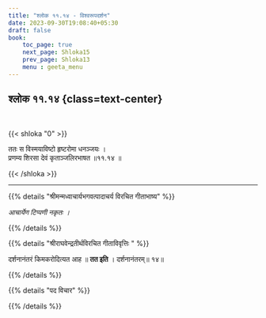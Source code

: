 ```yaml
---
title: "श्लोक ११.१४ - विश्वरूपदर्शन"
date: 2023-09-30T19:08:40+05:30
draft: false
book:
    toc_page: true
    next_page: Shloka15
    prev_page: Shloka13
    menu : geeta_menu
---
```




## श्लोक ११.१४ {class=text-center}

<br/>

{{< shloka  "0"  >}}

ततः स विस्मयाविष्टो हृष्टरोमा धनञ्जयः ।    
प्रणम्य शिरसा देवं कृताञ्जलिरभाषत ॥११.१४ ॥

{{< /shloka >}}

---


{{% details "श्रीमन्मध्वाचार्यभगवत्पादाचर्य विरचित  गीताभाष्य" %}}

*आचार्येण टिप्पणी नकृतः ।*

{{% /details %}}



{{% details "श्रीराघवेन्द्रतीर्थविरचित गीताविवृत्तिः " %}}

दर्शनानंतरं किमकरोदित्यत आह ॥ **तत इति** । 
दर्शनानंतरम्‌॥ १४॥

{{% /details %}}



{{% details "पद विचार" %}}


{{% /details %}}
